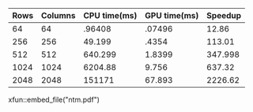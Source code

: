 | Rows | Columns | CPU time(ms) | GPU time(ms)|Speedup|
|------|---------|--------------|-------------|-------|
|64|64|.96408|.07496| 12.86|
|256|256|49.199|.4354|113.01|
|512|512|640.299|1.8399|347.998|
|1024|1024|6204.88|9.756|637.32|
|2048|2048|151171|67.893|2226.62|

xfun::embed_file("ntm.pdf")